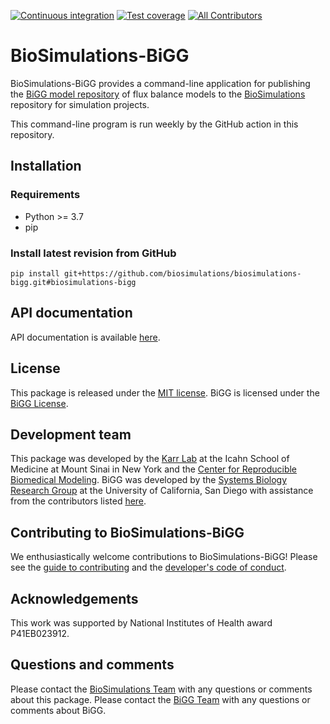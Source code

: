 [![Continuous integration](https://github.com/biosimulations/biosimulations-bigg/actions/workflows/ci.yml/badge.svg)](https://github.com/biosimulations/biosimulations-bigg/actions/workflows/ci.yml)
[![Test coverage](https://codecov.io/gh/biosimulations/biosimulations-bigg/branch/dev/graph/badge.svg)](https://codecov.io/gh/biosimulations/biosimulations-bigg)
[![All Contributors](https://img.shields.io/github/all-contributors/biosimulations/biosimulations-bigg/HEAD)](#contributors-)

# BioSimulations-BiGG
BioSimulations-BiGG provides a command-line application for publishing the [BiGG model repository](http://bigg.ucsd.edu/) of flux balance models to the [BioSimulations](https://biosimulations.org) repository for simulation projects.

This command-line program is run weekly by the GitHub action in this repository.

## Installation

### Requirements
* Python >= 3.7
* pip


### Install latest revision from GitHub
```
pip install git+https://github.com/biosimulations/biosimulations-bigg.git#biosimulations-bigg
```

## API documentation
API documentation is available [here](https://docs.biosimulations.org/repositories/bigg).

## License
This package is released under the [MIT license](LICENSE). BiGG is licensed under the [BiGG License](http://bigg.ucsd.edu/license).

## Development team
This package was developed by the [Karr Lab](https://www.karrlab.org) at the Icahn School of Medicine at Mount Sinai in New York and the [Center for Reproducible Biomedical Modeling](http://reproduciblebiomodels.org). BiGG was developed by the [Systems Biology Research Group](https://systemsbiology.ucsd.edu/) at the University of California, San Diego with assistance from the contributors listed [here](CONTRIBUTORS.md).

## Contributing to BioSimulations-BiGG
We enthusiastically welcome contributions to BioSimulations-BiGG! Please see the [guide to contributing](CONTRIBUTING.md) and the [developer's code of conduct](CODE_OF_CONDUCT.md).

## Acknowledgements
This work was supported by National Institutes of Health award P41EB023912.

## Questions and comments
Please contact the [BioSimulations Team](mailto:info@biosimulations.org) with any questions or comments about this package. Please contact the [BiGG Team](https://github.com/SBRG/bigg_models/issues) with any questions or comments about BiGG.
